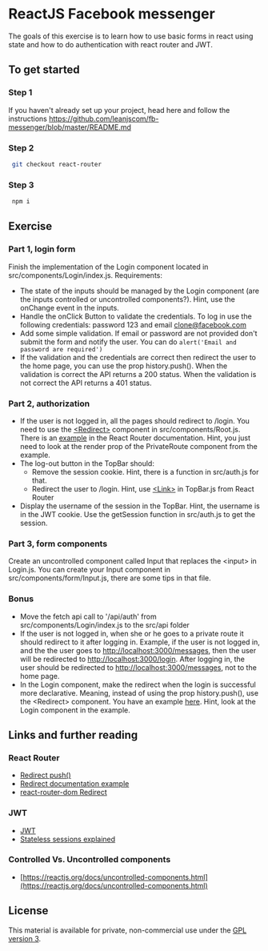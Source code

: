 # ReactJS Facebook messenger

The goals of this exercise is to learn how to use basic forms in react using state and how to do authentication with react router and JWT.

## To get started

### Step 1

If you haven't already set up your project, head here and follow the instructions https://github.com/leanjscom/fb-messenger/blob/master/README.md

### Step 2

```sh
 git checkout react-router
```

### Step 3

```sh
 npm i
```

## Exercise

### Part 1, login form

Finish the implementation of the Login component located in src/components/Login/index.js. Requirements:

* The state of the inputs should be managed by the Login component (are the inputs controlled or uncontrolled components?). Hint, use the onChange event in the inputs.
* Handle the onClick Button to validate the credentials. To log in use the following credentials: password 123 and email clone@facebook.com
* Add some simple validation. If email or password are not provided don't submit the form and notify the user. You can do `alert('Email and password are required')`
* If the validation and the credentials are correct then redirect the user to the home page, you can use the prop history.push(). When the validation is correct the API returns a 200 status. When the validation is not correct the API returns a 401 status.

### Part 2, authorization

* If the user is not logged in, all the pages should redirect to /login. You need to use the [&lt;Redirect&gt;](https://reacttraining.com/react-router/web/api/Redirect) component in src/components/Root.js. There is an [example](https://reacttraining.com/react-router/web/example/auth-workflow) in the React Router documentation. Hint, you just need to look at the render prop of the PrivateRoute component from the example.
* The log-out button in the TopBar should:
  * Remove the session cookie. Hint, there is a function in src/auth.js for that.
  * Redirect the user to /login. Hint, use [&lt;Link&gt;](https://reacttraining.com/react-router/web/api/Link) in TopBar.js from React Router
* Display the username of the session in the TopBar. Hint, the username is in the JWT cookie. Use the getSession function in src/auth.js to get the session.

### Part 3, form components

Create an uncontrolled component called Input that replaces the &lt;input&gt; in Login.js. You can create your Input component in src/components/form/Input.js, there are some tips in that file.

### Bonus

* Move the fetch api call to '/api/auth' from src/components/Login/index.js to the src/api folder
* If the user is not logged in, when she or he goes to a private route it should redirect to it after logging in. Example, if the user is not logged in, and the the user goes to [http://localhost:3000/messages](http://localhost:3000/messages), then the user will be redirected to [http://localhost:3000/login](http://localhost:3000/login). After logging in, the user should be redirected to [http://localhost:3000/messages](http://localhost:3000/messages), not to the home page.
* In the Login component, make the redirect when the login is successful more declarative. Meaning, instead of using the prop history.push(), use the &lt;Redirect&gt; component. You have an example [here](https://reacttraining.com/react-router/web/example/auth-workflow). Hint, look at the Login component in the example.

## Links and further reading

### React Router

* [Redirect push()](https://github.com/ReactTraining/react-router/blob/master/packages/react-router/modules/Redirect.js#L88)
* [Redirect documentation example](https://reacttraining.com/react-router/web/api/Redirect)
* [react-router-dom Redirect](https://github.com/ReactTraining/react-router/blob/master/packages/react-router-dom/modules/Redirect.js)

### JWT

* [JWT](https://jwt.io/)
* [Stateless sessions explained](https://auth0.com/blog/stateless-auth-for-stateful-minds/)

### Controlled Vs. Uncontrolled components

* [https://reactjs.org/docs/uncontrolled-components.html](https://reactjs.org/docs/uncontrolled-components.html)

## License

This material is available for private, non-commercial use under the [GPL version 3](http://www.gnu.org/licenses/gpl-3.0-standalone.html).
